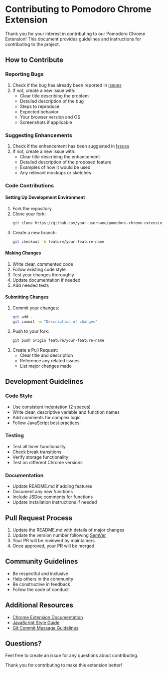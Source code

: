 # Contributing to Pomodoro Chrome Extension

Thank you for your interest in contributing to our Pomodoro Chrome Extension! This document provides guidelines and instructions for contributing to the project.

## How to Contribute

### Reporting Bugs
1. Check if the bug has already been reported in [Issues](../../issues)
2. If not, create a new issue with:
   - Clear title describing the problem
   - Detailed description of the bug
   - Steps to reproduce
   - Expected behavior
   - Your browser version and OS
   - Screenshots if applicable

### Suggesting Enhancements
1. Check if the enhancement has been suggested in [Issues](../../issues)
2. If not, create a new issue with:
   - Clear title describing the enhancement
   - Detailed description of the proposed feature
   - Examples of how it would be used
   - Any relevant mockups or sketches

### Code Contributions

#### Setting Up Development Environment
1. Fork the repository
2. Clone your fork:
   ```bash
   git clone https://github.com/your-username/pomodoro-chrome-extension.git
   ```
3. Create a new branch:
   ```bash
   git checkout -b feature/your-feature-name
   ```

#### Making Changes
1. Write clear, commented code
2. Follow existing code style
3. Test your changes thoroughly
4. Update documentation if needed
5. Add needed tests

#### Submitting Changes
1. Commit your changes:
   ```bash
   git add .
   git commit -m "Description of changes"
   ```
2. Push to your fork:
   ```bash
   git push origin feature/your-feature-name
   ```
3. Create a Pull Request:
   - Clear title and description
   - Reference any related issues
   - List major changes made

## Development Guidelines

### Code Style
- Use consistent indentation (2 spaces)
- Write clear, descriptive variable and function names
- Add comments for complex logic
- Follow JavaScript best practices

### Testing
- Test all timer functionality
- Check break transitions
- Verify storage functionality
- Test on different Chrome versions

### Documentation
- Update README.md if adding features
- Document any new functions
- Include JSDoc comments for functions
- Update installation instructions if needed

## Pull Request Process

1. Update the README.md with details of major changes
2. Update the version number following [SemVer](http://semver.org/)
3. Your PR will be reviewed by maintainers
4. Once approved, your PR will be merged

## Community Guidelines

- Be respectful and inclusive
- Help others in the community
- Be constructive in feedback
- Follow the code of conduct

## Additional Resources

- [Chrome Extension Documentation](https://developer.chrome.com/docs/extensions/)
- [JavaScript Style Guide](https://github.com/airbnb/javascript)
- [Git Commit Message Guidelines](https://www.conventionalcommits.org/)

## Questions?

Feel free to create an issue for any questions about contributing.

Thank you for contributing to make this extension better!
